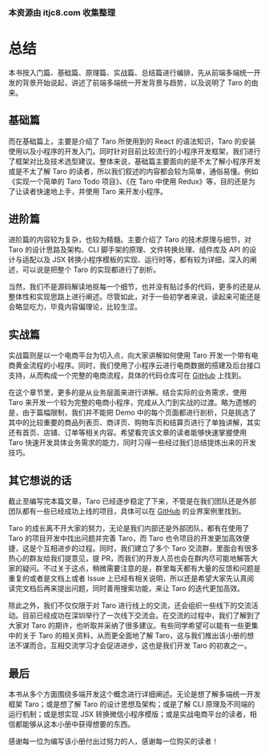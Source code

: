 ### 本资源由 itjc8.com 收集整理
# 总结

本书按入门篇、基础篇、原理篇、实战篇、总结篇进行编排，先从前端多端统一开发的背景开始说起，讲述了前端多端统一开发背景与趋势，以及说明了 Taro 的由来。



## 基础篇

而在基础篇上，主要是介绍了 Taro 所使用到的 React 的语法知识，Taro 的安装使用以及小程序的开发入门。同时针对目前比较流行的小程序开发框架，我们进行了框架对比及技术选型建议。整体来说，基础篇主要面向的是不太了解小程序开发或是不太了解 Taro 的读者，所以我们叙述的内容都会较为简单，通俗易懂。例如《实现一个简单的 Taro Todo 项目》、《在 Taro 中使用 Redux》等，目的还是为了让读者快速地上手，并使用 Taro 来开发小程序。



## 进阶篇

进阶篇的内容较为复杂，也较为精髓。主要介绍了 Taro 的技术原理与细节，对 Taro 的设计思路及架构、CLI 脚手架的原理、文件转换处理、组件库及 API 的设计与适配以及 JSX 转换小程序模板的实现、运行时等，都有较为详细，深入的阐述，可以说是把整个 Taro 的实现都进行了剖析。

当然，我们不是源码解读地抠每一个细节，也并没有贴过多的代码，更多的还是从整体性和实现思路上进行阐述。尽管如此，对于一些初学者来说，读起来可能还是会略显吃力，毕竟内容偏理论，比较生涩。



## 实战篇

实战篇则是以一个电商平台为切入点，向大家讲解如何使用 Taro 开发一个带有电商黄金流程的小程序。同时，我们使用了小程序云进行电商数据的搭建及后台接口支持，从而构成一个完整的电商流程，具体的代码仓库可在 [GitHub](https://github.com/NervJS/taro) 上找到。

在这个章节里，更多的是从业务层面来进行讲解。结合实际的业务需求，使用 Taro 来开发一个较为完整的电商小程序，完成从入门到实战的过渡。略为遗憾的是，由于篇幅限制，我们并不能把 Demo 中的每个页面都进行剖析，只是挑选了其中的比较重要的商品列表页、商详页、购物车页和结算页进行了单独讲解，其实还有首页、店铺、订单等相关内容。希望看完该文章的读者能够快速掌握使用 Taro 快速开发具体业务需求的能力，同时习得一些经过我们总结提炼出来的开发技巧。



## 其它想说的话

截止至编写完本篇文章，Taro 已经逐步稳定了下来，不管是在我们团队还是外部团队都有一些已经成功上线的项目，具体可以在 [GitHub](https://github.com/NervJS/taro) 的业界案例里找到。

Taro 的成长离不开大家的努力，无论是我们内部还是外部团队，都有在使用了 Taro 的项目开发中找出问题并完善 Taro，而 Taro 也令项目的开发更加高效便捷，这是个互相进步的过程。同时，我们建立了多个 Taro 交流群，里面会有很多热心的群友给我们提意见，提 PR，而我们的开发人员也会在群内尽可能地解答大家的疑问。不过关于这点，稍微需要注意的是，群里每天都有大量的反馈和问题是重复的或者是文档上或者 Issue 上已经有相关说明，所以还是希望大家先认真阅读完文档后再来提出问题，同时善用搜索功能，来让 Taro 的迭代更加高效。

除此之外，我们不仅仅限于对 Taro 进行线上的交流，还会组织一些线下的交流活动。目前已经成功在深圳举行了一次线下交流会。在交流的过程中，我们了解到了大家对 Taro 的期许，也听取并采纳了很多建议。有些同学希望可以能有一些更集中的关于 Taro 的相关资料，从而更全面地了解 Taro，这与我们推出该小册的想法不谋而合。互相交流学习才会促进进步，这也是我们开发 Taro 的初衷之一。



## 最后

本书从多个方面围绕多端开发这个概念进行详细阐述。无论是想了解多端统一开发框架 Taro；或是想了解 Taro 的设计思想及架构；或是了解 CLI 原理及不同端的运行机制；或是想实现 JSX 转换微信小程序模版；或是实战电商平台的读者，相信都能够从这本小册中获得想要的东西。

感谢每一位为编写该小册付出过努力的人，感谢每一位购买的读者！





